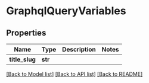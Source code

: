 # GraphqlQueryVariables

## Properties
Name | Type | Description | Notes
------------ | ------------- | ------------- | -------------
**title_slug** | **str** |  | 

[[Back to Model list]](../README.md#documentation-for-models) [[Back to API list]](../README.md#documentation-for-api-endpoints) [[Back to README]](../README.md)

